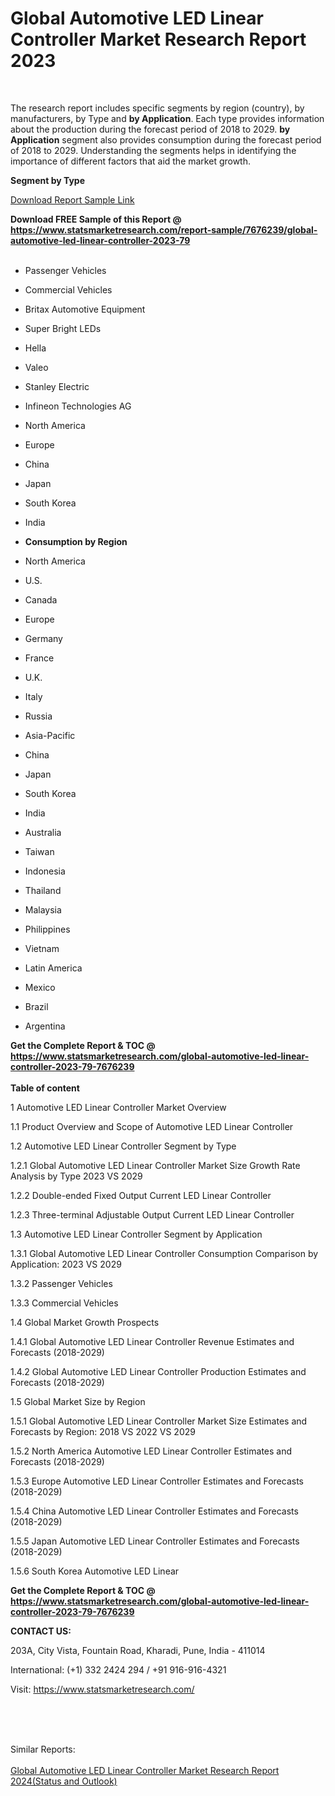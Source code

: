 <h1>Global Automotive LED Linear Controller Market Research Report 2023</h1><br/><p>The research report includes specific segments by region (country), by manufacturers, by Type and <strong>by Application</strong>. Each type provides information about the production during the forecast period of 2018 to 2029. <strong>by Application</strong> segment also provides consumption during the forecast period of 2018 to 2029. Understanding the segments helps in identifying the importance of different factors that aid the market growth.</p><p>
 
 <strong><strong>Segment by Type</strong></strong></p><p><a href="https://www.statsmarketresearch.com/download-free-sample/7676239/global-automotive-led-linear-controller-2023-79">Download Report Sample Link</a></p><div><b>Download FREE Sample of this Report @ <a href="https://www.statsmarketresearch.com/download-free-sample/7676239/global-automotive-led-linear-controller-2023-79">https://www.statsmarketresearch.com/report-sample/7676239/global-automotive-led-linear-controller-2023-79</a></b></div><br><p>
 
 </p><p>
 
 </p><ul><p></p><li>Passenger Vehicles</li><p></p><li>Commercial Vehicles</li><p></p></ul><p>
 
 </p><p>
 
 </p><ul><p></p><li>Britax Automotive Equipment</li><p></p><li>Super Bright LEDs</li><p></p><li>Hella</li><p></p><li>Valeo</li><p></p><li>Stanley Electric</li><p></p><li>Infineon Technologies AG</li><p></p></ul><p>
 
 </p><p>
 
 </p><ul><p></p><li>North America</li><p></p><li>Europe</li><p></p><li>China</li><p></p><li>Japan</li><p></p><li>South Korea</li><p></p><li>India</li><p></p><li><strong>Consumption by Region</strong></li><p></p><li>North America</li><p></p><li>U.S.</li><p></p><li>Canada</li><p></p><li>Europe</li><p></p><li>Germany</li><p></p><li>France</li><p></p><li>U.K.</li><p></p><li>Italy</li><p></p><li>Russia</li><p></p><li>Asia-Pacific</li><p></p><li>China</li><p></p><li>Japan</li><p></p><li>South Korea</li><p></p><li>India</li><p></p><li>Australia</li><p></p><li>Taiwan</li><p></p><li>Indonesia</li><p></p><li>Thailand</li><p></p><li>Malaysia</li><p></p><li>Philippines</li><p></p><li>Vietnam</li><p></p><li>Latin America</li><p></p><li>Mexico</li><p></p><li>Brazil</li><p></p><li>Argentina</li><p></p></ul><div><b>Get the Complete Report & TOC @ <a href="https://www.statsmarketresearch.com/global-automotive-led-linear-controller-2023-79-7676239">https://www.statsmarketresearch.com/global-automotive-led-linear-controller-2023-79-7676239</a></b></div><br><b>Table of content</b><p>1 Automotive LED Linear Controller Market Overview<br />
 
  1.1 Product Overview and Scope of Automotive LED Linear Controller<br />
 
  1.2 Automotive LED Linear Controller Segment by Type<br />
 
  1.2.1 Global Automotive LED Linear Controller Market Size Growth Rate Analysis by Type 2023 VS 2029<br />
 
  1.2.2 Double-ended Fixed Output Current LED Linear Controller<br />
 
  1.2.3 Three-terminal Adjustable Output Current LED Linear Controller<br />
 
  1.3 Automotive LED Linear Controller Segment by Application<br />
 
  1.3.1 Global Automotive LED Linear Controller Consumption Comparison by Application: 2023 VS 2029<br />
 
  1.3.2 Passenger Vehicles<br />
 
  1.3.3 Commercial Vehicles<br />
 
  1.4 Global Market Growth Prospects<br />
 
  1.4.1 Global Automotive LED Linear Controller Revenue Estimates and Forecasts (2018-2029)<br />
 
  1.4.2 Global Automotive LED Linear Controller Production Estimates and Forecasts (2018-2029)<br />
 
  1.5 Global Market Size by Region<br />
 
  1.5.1 Global Automotive LED Linear Controller Market Size Estimates and Forecasts by Region: 2018 VS 2022 VS 2029<br />
 
  1.5.2 North America Automotive LED Linear Controller Estimates and Forecasts (2018-2029)<br />
 
  1.5.3 Europe Automotive LED Linear Controller Estimates and Forecasts (2018-2029)<br />
 
  1.5.4 China Automotive LED Linear Controller Estimates and Forecasts (2018-2029)<br />
 
  1.5.5 Japan Automotive LED Linear Controller Estimates and Forecasts (2018-2029)<br />
 
  1.5.6 South Korea Automotive LED Linear <br><div><b>Get the Complete Report & TOC @ <a href="https://www.statsmarketresearch.com/global-automotive-led-linear-controller-2023-79-7676239">https://www.statsmarketresearch.com/global-automotive-led-linear-controller-2023-79-7676239</a></b></div></p>
 
 <b>CONTACT US:</b><br>
 
 203A, City Vista, Fountain Road, Kharadi, Pune, India - 411014 <br>
 
 International: (+1) 332 2424 294 / +91 916-916-4321<br>
 
 Visit: <a href="https://www.statsmarketresearch.com/">https://www.statsmarketresearch.com/</a>
 
 <br>
 
 <br><br>Similar Reports: <br><br><a href="https://www.statsmarketresearch.com/global-automotive-led-linear-controller-2024-735-8005561">Global Automotive LED Linear Controller Market Research Report 2024(Status and Outlook)</a><br><br>
